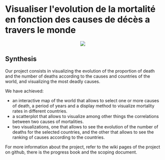 # Visualiser l'evolution de la mortalité en fonction des causes de décès a travers le monde
<p align="center">
  <img src="https://github.com/Baragouine/visualization-number-of-deaths-by-cause-around-world-per-year/blob/main/Miniature.png?raw=true"/>
</p>

## Synthesis

Our project consists in visualizing the evolution of the proportion of death and the number of deaths according to the causes and countries of the world, and visualizing the most deadly causes.  

We have achieved:  

 * an interactive map of the world that allows to select one or more causes of death, a period of years and a display method to visualize mortality rates in different countries.  
 * a scatterplot that allows to visualize among other things the correlations between two causes of mortalities.  
 * two visualizations, one that allows to see the evolution of the number of deaths for the selected countries, and the other that allows to see the ranking of causes according to the countries.  

For more information about the project, refer to the wiki pages of the project on github, there is the progress book and the scoping document.
